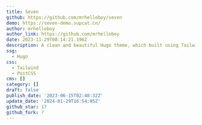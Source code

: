```yaml
---
title: Seven
github: https://github.com/mrhelloboy/seven
demo: https://seven-demo.supcat.cn/
author: mrhelloboy
author_link: https://github.com/mrhelloboy
date: 2023-11-29T08:14:21.196Z
description: A clean and beautiful Hugo theme, which built using Tailwind CSS.
ssg:
  - Hugo
css:
  - Tailwind
  - PostCSS
cms: []
category: []
draft: false
publish_date: '2023-06-15T02:48:32Z'
update_date: '2024-01-29T16:54:05Z'
github_star: 17
github_fork: 7
---
```

